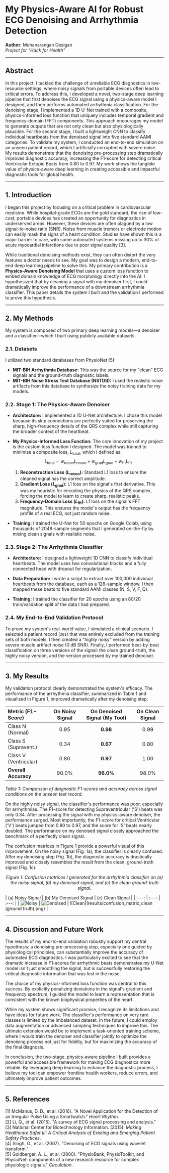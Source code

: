 # My Physics-Aware AI for Robust ECG Denoising and Arrhythmia Detection

**Author:** Mohanarangan Desigan  
*Project for "Hack for Health"*

---

## Abstract

In this project, I tackled the challenge of unreliable ECG diagnostics in low-resource settings, where noisy signals from portable devices often lead to critical errors. To address this, I developed a novel, two-stage deep learning pipeline that first denoises the ECG signal using a physics-aware model I designed, and then performs automated arrhythmia classification. For the denoising stage, I implemented a 1D U-Net trained with a composite, physics-informed loss function that uniquely includes temporal gradient and frequency-domain (FFT) components. This approach encourages my model to generate outputs that are not only clean but also physiologically plausible. For the second stage, I built a lightweight CNN to classify individual heartbeats from the denoised signal into five standard AAMI categories. To validate my system, I conducted an end-to-end simulation on an unseen patient record, which I artificially corrupted with severe noise. My results demonstrate that the denoising pre-processing step dramatically improves diagnostic accuracy, increasing the F1-score for detecting critical Ventricular Ectopic Beats from 0.80 to 0.97. My work shows the tangible value of physics-aware deep learning in creating accessible and impactful diagnostic tools for global health.

---

## 1. Introduction

I began this project by focusing on a critical problem in cardiovascular medicine. While hospital-grade ECGs are the gold standard, the rise of low-cost, portable devices has created an opportunity for diagnostics in underserved areas. However, these devices are often plagued by a low signal-to-noise ratio (SNR). Noise from muscle tremors or electrode motion can easily mask the signs of a heart condition. Studies have shown this is a major barrier to care, with some automated systems missing up to 30% of acute myocardial infarctions due to poor signal quality [3].

While traditional denoising methods exist, they can often distort the very features a doctor needs to see. My goal was to design a modern, end-to-end deep learning pipeline to solve this. My primary contribution is a **Physics-Aware Denoising Model** that uses a custom loss function to embed domain knowledge of ECG morphology directly into the AI. I hypothesized that by cleaning a signal with my denoiser first, I could dramatically improve the performance of a downstream arrhythmia classifier. This paper details the system I built and the validation I performed to prove this hypothesis.

---

## 2. My Methods

My system is composed of two primary deep learning models—a denoiser and a classifier—which I built using publicly available datasets.

### 2.1. Datasets

I utilized two standard databases from PhysioNet [5]:
*   **MIT-BIH Arrhythmia Database:** This was the source for my "clean" ECG signals and the ground-truth diagnostic labels.
*   **MIT-BIH Noise Stress Test Database (NSTDB):** I used the realistic noise artifacts from this database to synthesize the noisy training data for my models.

### 2.2. Stage 1: The Physics-Aware Denoiser

*   **Architecture:** I implemented a 1D U-Net architecture. I chose this model because its skip connections are perfectly suited for preserving the sharp, high-frequency details of the QRS complex while still capturing the broader context of the heartbeat.

*   **My Physics-Informed Loss Function:** The core innovation of my project is the custom loss function I designed. The model was trained to minimize a composite loss, $L_{\text{total}}$, which I defined as:
    $$L_{\text{total}} = w_{\text{recon}} L_{\text{recon}} + w_{\text{grad}} L_{\text{grad}} + w_{\text{fft}} L_{\text{fft}}$$
    1.  **Reconstruction Loss ($L_{\text{recon}}$):** Standard L1 loss to ensure the cleaned signal has the correct amplitude.
    2.  **Gradient Loss ($L_{\text{grad}}$):** L1 loss on the signal's first derivative. This was my heuristic for encoding the physics of the QRS complex, forcing the model to learn to create sharp, realistic peaks.
    3.  **Frequency-Domain Loss ($L_{\text{fft}}$):** L1 loss on the signal's FFT magnitude. This ensures the model's output has the frequency profile of a real ECG, not just random noise.

*   **Training:** I trained the U-Net for 50 epochs on Google Colab, using thousands of 2048-sample segments that I generated on-the-fly by mixing clean signals with realistic noise.

### 2.3. Stage 2: The Arrhythmia Classifier

*   **Architecture:** I designed a lightweight 1D CNN to classify individual heartbeats. The model uses two convolutional blocks and a fully connected head with dropout for regularization.

*   **Data Preparation:** I wrote a script to extract over 100,000 individual heartbeats from the database, each as a 128-sample window. I then mapped these beats to five standard AAMI classes (N, S, V, F, Q).

*   **Training:** I trained the classifier for 20 epochs using an 80/20 train/validation split of the data I had prepared.

### 2.4. My End-to-End Validation Protocol

To prove my system's real-world value, I simulated a clinical scenario. I selected a patient record (`201`) that was entirely excluded from the training sets of both models. I then created a "highly noisy" version by adding severe muscle artifact noise (0 dB SNR). Finally, I performed beat-by-beat classification on three versions of the signal: the clean ground-truth, the highly noisy version, and the version processed by my trained denoiser.

---

## 3. My Results

My validation protocol clearly demonstrated the system's efficacy. The performance of the arrhythmia classifier, summarized in Table 1 and visualized in Figure 1, improved dramatically after my denoising step.

| Metric (F1-Score)        | On Noisy Signal | **On Denoised Signal (My Tool)** | On Clean Signal |
| :----------------------- | :-------------: | :------------------------------: | :-------------: |
| Class N (Normal)         |      0.95       |             **0.98**             |      0.99       |
| Class S (Supravent.)     |      0.34       |             **0.67**             |      0.80       |
| Class V (Ventricular)    |      0.80       |             **0.97**             |      1.00       |
| **Overall Accuracy**     |     90.0%       |            **96.0%**             |      98.0%      |
*Table 1: Comparison of diagnostic F1-scores and accuracy across signal conditions on the unseen test record.*

On the highly noisy signal, the classifier's performance was poor, especially for arrhythmias. The F1-score for detecting Supraventricular ('S') beats was only 0.34. After processing the signal with my physics-aware denoiser, the performance surged. Most importantly, the F1-score for critical Ventricular ('V') beats jumped from 0.80 to 0.97, and the score for 'S' beats nearly doubled. The performance on my denoised signal closely approached the benchmark of a perfectly clean signal.

The confusion matrices in Figure 1 provide a powerful visual of this improvement. On the noisy signal (Fig. 1a), the classifier is clearly confused. After my denoising step (Fig. 1b), the diagnostic accuracy is drastically improved and closely resembles the result from the clean, ground-truth signal (Fig. 1c).

*<p align="center">Figure 1: Confusion matrices I generated for the arrhythmia classifier on (a) the noisy signal, (b) my denoised signal, and (c) the clean ground-truth signal.</p>*
| (a) Noisy Signal | (b) My Denoised Signal | (c) Clean Signal |
| :---: | :---: | :---: |
| ![Noisy](results/confusion_matrix_noisy.png) | ![Denoised](results/confusion_matrix_denoised.png) | ![Clean](results/confusion_matrix_clean (ground truth).png) |

---

## 4. Discussion and Future Work

The results of my end-to-end validation robustly support my central hypothesis: a denoising pre-processing step, especially one guided by physiological principles, can substantially improve the accuracy of automated ECG diagnostics. I was particularly excited to see that the dramatic increase in F1-scores for arrhythmic beats demonstrates my U-Net model isn't just smoothing the signal, but is successfully restoring the critical diagnostic information that was lost in the noise.

The choice of my physics-informed loss function was central to this success. By explicitly penalizing deviations in the signal's gradient and frequency spectrum, I guided the model to learn a representation that is consistent with the known biophysical properties of the heart.

While my system shows significant promise, I recognize its limitations and have ideas for future work. The classifier's performance on very rare classes is limited by the imbalanced dataset. In the future, I could employ data augmentation or advanced sampling techniques to improve this. The ultimate extension would be to implement a task-oriented training scheme, where I would train the denoiser and classifier jointly to optimize the denoising process not just for fidelity, but for maximizing the accuracy of the final diagnosis.

In conclusion, the two-stage, physics-aware pipeline I built provides a powerful and accessible framework for making ECG diagnostics more reliable. By leveraging deep learning to enhance the diagnostic process, I believe my tool can empower frontline health workers, reduce errors, and ultimately improve patient outcomes.

---

## 5. References

[1] McManus, D. D., et al. (2016). "A Novel Application for the Detection of an Irregular Pulse Using a Smartwatch." *Heart Rhythm*.  
[2] Li, Q., et al. (2015). "A survey of ECG signal processing and analysis."  
[3] National Center for Biotechnology Information. (2015). *Making Healthcare Safer III: A Critical Analysis of Existing and Emerging Patient Safety Practices*.  
[4] Singh, O., et al. (2007). "Denoising of ECG signals using wavelet transform."  
[5] Goldberger, A. L., et al. (2000). "PhysioBank, PhysioToolkit, and PhysioNet: components of a new research resource for complex physiologic signals." *Circulation*.